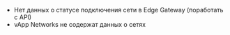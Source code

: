 - Нет данных о статусе подключения сети в Edge Gateway (поработать с API)
- vApp Networks не содержат данных о сетях